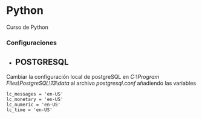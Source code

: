 # Python
Curso de Python

### Configuraciones
* ## POSTGRESQL
Cambiar la configuración local de postgreSQL en _C:\Program Files\PostgreSQL\13\data_ al archivo _postgresql.conf_ añadiendo las variables
```
lc_messages = 'en-US'
lc_monetary = 'en-US'
lc_numeric = 'en-US'
lc_time = 'en-US'
```
